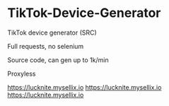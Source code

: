 # TikTok-Device-Generator
TikTok device generator (SRC)

Full requests, no selenium

Source code, can gen up to 1k/min

Proxyless


https://lucknite.mysellix.io
https://lucknite.mysellix.io
https://lucknite.mysellix.io

